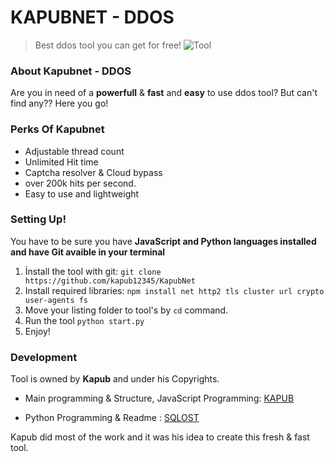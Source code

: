 # KAPUBNET - DDOS
> Best ddos tool you can get for free!
![Tool](https://cdn.discordapp.com/attachments/1142502937843748876/1170091343683518597/Screenshot_2023-11-03-23-05-03-061_com.termux.png)

### About Kapubnet - DDOS
Are you in need of a **powerfull** & **fast** and **easy** to use ddos tool?
But can't find any?? Here you go!

### Perks Of Kapubnet
- Adjustable thread count
- Unlimited Hit time
- Captcha resolver & Cloud bypass
- over 200k hits per second.
- Easy to use and lightweight

### Setting Up!

You have to be sure you have **JavaScript and Python languages installed and have Git avaible in your terminal**
1. İnstall the tool with git:
  ```git clone https://github.com/kapub12345/KapubNet```
2. Install required libraries:
   ```npm install net http2 tls cluster url crypto user-agents fs```
3. Move your listing folder to tool's by `cd` command.
4. Run the tool
   ```python start.py```
5. Enjoy!

### Development
Tool is owned by **Kapub** and under his Copyrights.

- Main programming & Structure, JavaScript Programming: [KAPUB](https://github.com/kapub12345/)

- Python Programming & Readme : [SQLOST](https://github.com/SqLoSt/)

Kapub did most of the work and it was his idea to create this fresh & fast tool.
